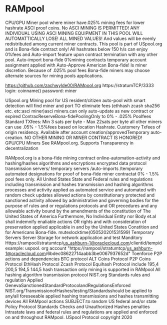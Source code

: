 # RAMpool
CPU/GPU Miner pool where miner have.025% mining fees for lower hashrate ASCI proof coins. No ASCI MINING IS PERMITTED!  ANY INDIVIDUAL USING ASCI MINING EQUIPMENT  IN THIS POOL WILL AUTOMATTICALLY  LOSE!  ALL MINED VALUES! And values will be evenly redistributed among current miner contracts. This pool is part of USpool.org and is Bona-fide contract only! All hashrates below 150 h/s can enjoy 0%fees and Auto-import feature upon contract termination with any other pool. Auto-import bona-fide 0%mining contracts temporary account assignment applied with Auto-Approve American Bona-fide! Is miner discretion. Because of .025% pool fees Bona-fide miners may choose alternate sources for mining pools applications.

https://github.com/zachwylde00/RAMpool.org
https://stratumTCP/3333
login: coinname()
password: miner

USpool.org
Mining pool for US resident/citizen auto-pool with smart detection will find miner and port TO eliminate fees (ethhash zcash sha256 etc. etc:asci miner)asci miners.can only auto-update as new contract or expired ContracReserveBona-fidePoolingOnly to 0% - .025% Poolfees Standard TXfees: Min 3 sats per byte - Max 22sats per byte all other miners can use .05% - 1.5%fees based on location Hashrate. Customery Txfees of origin residency. Available after account creation/approvedTemporary auto-creation. NO OTHER MINING OR MINER CONTRACT IS HONORED! GPU/CPU Miners See RAMpool.org. Supports Transparency in decentralization

RAMpool.org is a bona-fide mining contract online-automation-activity and hashing/hashes algorithms and encryptions encrypted data protocol transmission servers/ temporary servers /auto-imports /temporary automated designations for proof of bona-fide miner contractat 0% - 1.5% pool fees only. All United States State and Federal rules and regulations including transmission and hashes transmission and hashing algorithms processes and activity applied as automated service and automated with random check updates allowed actions by constitutionary protected and sanctioned activity allowed by administrative and governing bodies for the purpose of rules and or regulations protocols and OR precedures and any allowable activity bound by the amendments of the constitution of The United States of America Furthermore, No Individual Entity nor Body et.al shall indemnify enaliable actions OR rights and with consideration of preservation applied applicable in and by the United States Constition and for Americans Bona-fide. mutexlocktime(050520201531599) Temporary Servers Server Storage for network application and test Manditory Https://rampool/stratumtcp/us_ashburn-1@oraclecloud.com/clientid/tempid example: uspool. org account "https://rampool/stratumtcp/us_ashburn-1@oraclecloud.com/6bdec08622714aabb3be0067937652d" Toenforce P2P actions and dependencies BTC protocol ALT Coins Protocol P2P Coins Protocol EthHash Protocol Zcash Protocol Equihash Protocol include 195,4 200,5 194,5 144,5 hash transaction only mining is supported in RAMpool All hashing algorithm transmission protocol NIST.org Standards rules and regulation Applied GenevaSanctionedStandardProtocolandRegulationsEnforced NIST.org/TransmissionofHashes/testing/Standardsshould be applied to any/all foreseeable applied hashing transmissions and hashes transmitting devices All RAMpool actions SUBJECT:to random US federal and/or state Policy Protocol Standards Checks and Unauthorized Hashes penalties Intrastate laws and federal rules and regulations are applied and enforced on and throughout RAMpool. USpool Protocol copyright 2020
